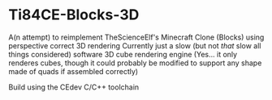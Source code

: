 # Ti84CE-Blocks-3D
A(n attempt) to reimplement TheScienceElf's Minecraft Clone (Blocks) using perspective correct 3D rendering
Currently just a slow (but not _that_ slow all things considered) software 3D cube rendering engine
(Yes... it only renderes cubes, though it could probably be modified to support any shape made of quads if assembled correctly)

Build using the CEdev C/C++ toolchain
